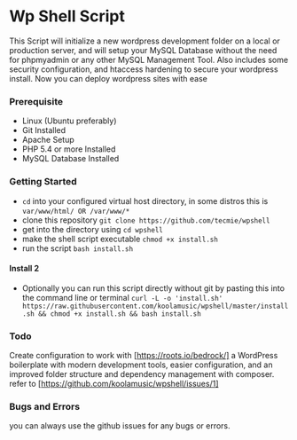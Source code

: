# Wp Shell Script
This Script will initialize a new wordpress development folder on a local or production server, and will setup your MySQL Database without the need for phpmyadmin or any other MySQL Management Tool.
Also includes some security configuration, and htaccess hardening to secure your wordpress install. Now you can deploy wordpress sites with ease


### Prerequisite 
- Linux (Ubuntu preferably)
- Git Installed 
- Apache Setup 
- PHP 5.4 or more Installed 
- MySQL Database Installed


### Getting Started
- `cd` into your configured virtual host directory, in some distros this is `var/www/html/ OR /var/www/*`
- clone this repository `git clone https://github.com/tecmie/wpshell`
- get into the directory using `cd wpshell`
- make the shell script executable `chmod +x install.sh`
- run the script `bash install.sh`

#### Install 2 
- Optionally you can run this script directly without git by pasting this into the command line or terminal 
`curl -L -o 'install.sh' https://raw.githubusercontent.com/koolamusic/wpshell/master/install.sh && chmod +x install.sh && bash install.sh`


### Todo
Create configuration to work with [https://roots.io/bedrock/] a WordPress boilerplate with modern development tools, easier configuration, and an improved folder structure and dependency management with composer. refer to [https://github.com/koolamusic/wpshell/issues/1]



### Bugs and Errors
you can always use the github issues for any bugs or errors. 
